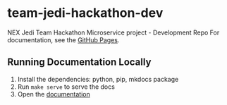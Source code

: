 # team-jedi-hackathon-dev
NEX Jedi Team Hackathon Microservice project - Development Repo
For documentation, see the [GitHub Pages](https://github.io/intel-sandbox/team-jedi-hackathon/index.html).

## Running Documentation Locally

1. Install the dependencies: python, pip, mkdocs package
2. Run `make serve` to serve the docs
3. Open the [documentation](http://0.0.0.0:8008)
